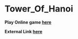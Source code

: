 # Tower_Of_Hanoi


**Play  Online  game [here](https://www.mathsisfun.com/games/towerofhanoi.html)**

**External Link [here](https://www.python-course.eu/towers_of_hanoi.php)**

